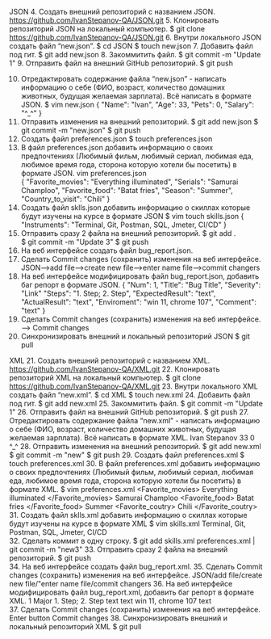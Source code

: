 JSON
 4. Создать внешний репозиторий c названием JSON.
	https://github.com/IvanStepanov-QA/JSON.git
 5. Клонировать репозиторий JSON на локальный компьютер.
	$ git clone https://github.com/IvanStepanov-QA/JSON.git
 6. Внутри локального JSON создать файл “new.json”.
	$ cd JSON
	$ touch new.json
 7. Добавить файл под гит.
	 $ git add new.json
 8. Закоммитить файл.
	$ git commit -m "Update 1" 
 9. Отправить файл на внешний GitHub репозиторий.
	$ git push

 10. Отредактировать содержание файла “new.json” - написать информацию о себе (ФИО, возраст, количество домашних животных, будущая желаемая зарплата). Всё написать в формате JSON.
	$ vim new.json
	{
       	 	"Name": "Ivan",
        	"Age": 33,
        	"Pets": 0,
       	 	"Salary": "^_^"
	}  
 11. Отправить изменения на внешний репозиторий.
	$ git add new.json 
	$ git commit -m "new.json" 
	$ git push      
 12. Создать файл preferences.json
	$ touch preferences.json
 13. В файл preferences.json добавить информацию о своих предпочтениях (Любимый фильм, любимый сериал, любимая еда, любимое время года, сторона которую хотели бы посетить) в формате JSON.
	vim preferences.json  
    {
            "Favorite_movies": "Everything illuminated",
            "Serials": "Samurai Champloo",
            "Favorite_food": "Batat fries",
            "Season": "Summer",
            "Country_to_visit": "Chili"
    }
 14. Создать файл sklls.json добавить информацию о скиллах которые будут изучены на курсе в формате JSON
 	$ vim touch skills.json
	{
        	"Instruments":  "Terminal, Git, Postman, SQL, Jmeter, CI/CD"
	}
 15. Отправить сразу 2 файла на внешний репозиторий.
	$ git add .  
	$ git commit -m "Update 3"
	$ git push
 16. На веб интерфейсе создать файл bug_report.json.
 17. Сделать Commit changes (сохранить) изменения на веб интерфейсе.
	JSON-->add file-->create new file-->enter name file-->commit changers
 18. На веб интерфейсе модифицировать файл bug_report.json, добавить баг репорт в формате JSON.
	{
	"Num": 1,
  	"Title": "Bug Title",
  	"Severity": "Link"
  	"Steps": "1. Step; 2. Step",
  	"ExpectedResult": "text",
  	"ActualResult": "text",
  	"Enviroment": "win 11, chrome 107",
  	"Comment": "text"
	}
 19. Сделать Commit changes (сохранить) изменения на веб интерфейсе.
    --> Commit changes
 20. Синхронизировать внешний и локальный репозиторий JSON
 	$ git pull   

XML
 21. Создать внешний репозиторий c названием XML.
	https://github.com/IvanStepanov-QA/XML.git
 22. Клонировать репозиторий XML на локальный компьютер.
	$ git clone https://github.com/IvanStepanov-QA/XML.git
 23. Внутри локального XML создать файл “new.xml”.
 	$ cd XML
	$ touch new.xml
 24. Добавить файл под гит.
 	$ git add new.xml
 25. Закоммитить файл.
 	$ git commit -m "Update 1"
 26. Отправить файл на внешний GitHub репозиторий.
	$ git push
 27. Отредактировать содержание файла “new.xml” - написать информацию о себе (ФИО, возраст, количество домашних животных, будущая желаемая зарплата). Всё написать в формате XML.
    <?xml version="1.0" encoding="UTF-8"?>
    <Ivan>
        <field name="Name">Ivan</field>
        <field name="Surname">Stepanov</field>
        <field name="Age">33</field>
        <field name="Pets">0</field>
        <field name="Future salary">^_^</field>
    </Ivan>
 28. Отправить изменения на внешний репозиторий.
	$ git add new.xml
	$ git commit -m "new"
	$ git push
 29. Создать файл preferences.xml
	$ touch preferences.xml
 30. В файл preferences.xml добавить информацию о своих предпочтениях (Любимый фильм, любимый сериал, любимая еда, любимое время года, сторона которую хотели бы посетить) в формате XML.
	$ vim preferences.xml 
	<?xml version="1.0" encoding="UTF-8"?>
	<Ivan>
        <Favorite_movies> Everything illuminated </Favorite_movies>
        <Serials> Samurai Champloo </Serials>
        <Favorite_food> Batat fries </Favorite_food>
        <Season> Summer </Season>
        <Favorite_coutry> Chili </Favorite_coutry>
	</Ivan>
 31. Создать файл sklls.xml добавить информацию о скиллах которые будут изучены на курсе в формате XML
 	$ vim skills.xml
	<?xml version="1.0" encoding="UTF-8"?>
	<skills>
	    <skills> Terminal, Git, Postman, SQL, Jmeter, CI/CD </skills>
	</skills>                 
 32. Сделать коммит в одну строку.
	$ git add skills.xml preferences.xml | git commit -m "new3" 
 33. Отправить сразу 2 файла на внешний репозиторий.
 	$ git push   
 34. На веб интерфейсе создать файл bug_report.xml.
 35. Сделать Commit changes (сохранить) изменения на веб интерфейсе.
	JSON/add file/create new file/"enter name file/commit changers
 36. На веб интерфейсе модифицировать файл bug_report.xml, добавить баг репорт в формате XML.
    <?xml version="1.0" encoding="UTF-8"?>
    <xml>
    <BugReport>
            <ID> 1 <ID>
                <Title> Bug Title </Title>
                <Severity> Major </Severity>
                <Steps> 1. Step; 2. Step </Steps>
                <ExpectedResult> text </ExpectedResult>
                <ActualResult> text </ActualResult>
                <Enviroment> win 11, chrome 107 </Enviroment>
                <Comment> text </Comment>
    </BugReport>
    <xm>     
 37. Сделать Commit changes (сохранить) изменения на веб интерфейсе.
	Enter button Commit changes
 38. Синхронизировать внешний и локальный репозиторий XML
 	$ git pull